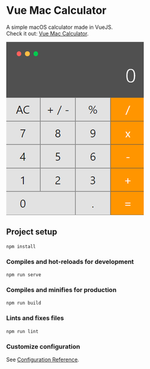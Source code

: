 # Vue Mac Calculator
A simple macOS calculator made in VueJS.  
Check it out: [Vue Mac Calculator](https://vue-calc-3000.web.app/).

![VueJS Calculator](images/1.png)

## Project setup
```
npm install
```

### Compiles and hot-reloads for development
```
npm run serve
```

### Compiles and minifies for production
```
npm run build
```

### Lints and fixes files
```
npm run lint
```

### Customize configuration
See [Configuration Reference](https://cli.vuejs.org/config/).
